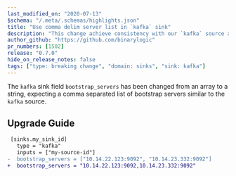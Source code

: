 ```yaml
---
last_modified_on: "2020-07-13"
$schema: "/.meta/.schemas/highlights.json"
title: "Use comma delim server list in `kafka` sink"
description: "This change achieve consistency with our `kafka` source and other Kafka clients"
author_github: "https://github.com/binarylogic"
pr_numbers: [1502]
release: "0.7.0"
hide_on_release_notes: false
tags: ["type: breaking change", "domain: sinks", "sink: kafka"]
---
```


The `kafka` sink field `bootstrap_servers` has been changed from an array to a
string, expecting a comma separated list of bootstrap servers similar to the
`kafka` source.

## Upgrade Guide

```diff title="vector.toml"
 [sinks.my_sink_id]
   type = "kafka"
   inputs = ["my-source-id"]
-  bootstrap_servers = ["10.14.22.123:9092", "10.14.23.332:9092"]
+  bootstrap_servers = "10.14.22.123:9092,10.14.23.332:9092"
```


